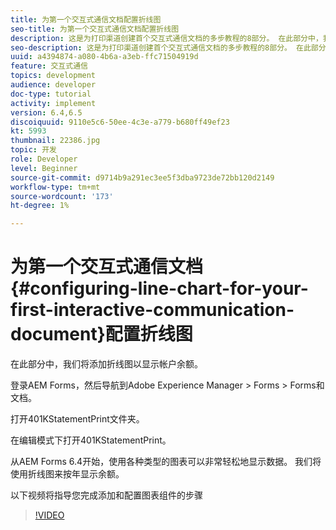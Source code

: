 ```yaml
---
title: 为第一个交互式通信文档配置折线图
seo-title: 为第一个交互式通信文档配置折线图
description: 这是为打印渠道创建首个交互式通信文档的多步教程的8部分。 在此部分中，我们将添加折线图以显示帐户余额。
seo-description: 这是为打印渠道创建首个交互式通信文档的多步教程的8部分。 在此部分中，我们将添加折线图以显示帐户余额。
uuid: a4394874-a080-4b6a-a3eb-ffc71504919d
feature: 交互式通信
topics: development
audience: developer
doc-type: tutorial
activity: implement
version: 6.4,6.5
discoiquuid: 9110e5c6-50ee-4c3e-a779-b680ff49ef23
kt: 5993
thumbnail: 22386.jpg
topic: 开发
role: Developer
level: Beginner
source-git-commit: d9714b9a291ec3ee5f3dba9723de72bb120d2149
workflow-type: tm+mt
source-wordcount: '173'
ht-degree: 1%

---
```



# 为第一个交互式通信文档{#configuring-line-chart-for-your-first-interactive-communication-document}配置折线图

在此部分中，我们将添加折线图以显示帐户余额。

登录AEM Forms，然后导航到Adobe Experience Manager > Forms > Forms和文档。

打开401KStatementPrint文件夹。

在编辑模式下打开401KStatementPrint。

从AEM Forms 6.4开始，使用各种类型的图表可以非常轻松地显示数据。 我们将使用折线图来按年显示余额。

以下视频将指导您完成添加和配置图表组件的步骤

>[!VIDEO](https://video.tv.adobe.com/v/22386/?quality=9&learn=on)

